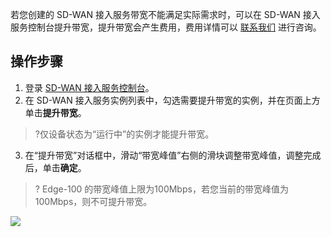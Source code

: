 
若您创建的 SD-WAN 接入服务带宽不能满足实际需求时，可以在 SD-WAN 接入服务控制台提升带宽，提升带宽会产生费用，费用详情可以 [联系我们](https://cloud.tencent.com/act/event/connect-service) 进行咨询。

## 操作步骤
1. 登录 [SD-WAN 接入服务控制台](https://console.cloud.tencent.com/sas/edge)。
2. 在 SD-WAN 接入服务实例列表中，勾选需要提升带宽的实例，并在页面上方单击**提升带宽**。
>?仅设备状态为“运行中”的实例才能提升带宽。
3. 在“提升带宽”对话框中，滑动“带宽峰值”右侧的滑块调整带宽峰值，调整完成后，单击**确定**。
>? Edge-100 的带宽峰值上限为100Mbps，若您当前的带宽峰值为100Mbps，则不可提升带宽。
>
 ![](https://main.qcloudimg.com/raw/bf45e4724060629c67a9b24be7877f07.png)

  
